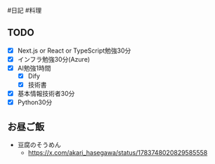 #日記 #料理 

## TODO
- [x] Next.js or React or TypeScript勉強30分
- [x] インフラ勉強30分(Azure)
- [x] AI勉強1時間
	- [x] Dify
	- [x] 技術書
- [x] 基本情報技術者30分
- [x] Python30分
## お昼ご飯
- 豆腐のそうめん
	- https://x.com/akari_hasegawa/status/1783748020829585558